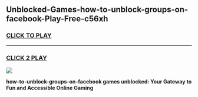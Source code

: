 
## Unblocked-Games-how-to-unblock-groups-on-facebook-Play-Free-c56xh
<h3>
<a href="https://premium76.site?title=how-to-unblock-groups-on-facebook&ref=10A">CLICK TO PLAY</a></h3>
<hr>

<h3>
<a href="https://premium76.site?title=how-to-unblock-groups-on-facebook&ref=10A">CLICK 2 PLAY</a>
  
</h3>

<a href="https://premium76.site?title=how-to-unblock-groups-on-facebook&ref=10A"><img src="https://clearcache.store/games.png"></a>


**how-to-unblock-groups-on-facebook games unblocked: Your Gateway to Fun and Accessible Online Gaming**
